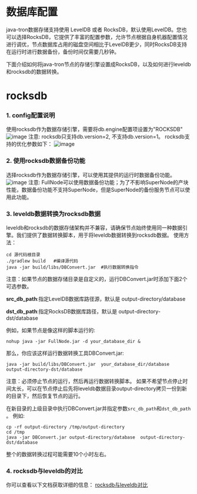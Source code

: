 # 数据库配置
java-tron数据存储支持使用 LevelDB 或者 RocksDB，默认使用LevelDB。您也可以选择RocksDB，它提供了丰富的配置参数，允许节点根据自身机器配置情况进行调优，节点数据库占用的磁盘空间相比于LevelDB更少，同时RocksDB支持在运行时进行数据备份，备份时间仅需要几秒钟。

下面介绍如何将java-tron节点的存储引擎设置成RocksDB，以及如何进行leveldb和rocksdb的数据转换。
# rocksdb

### 1. config配置说明

 使用rocksdb作为数据存储引擎，需要将db.engine配置项设置为"ROCKSDB"
 ![image](https://raw.githubusercontent.com/tronprotocol/documentation-zh/master/images/db_engine.png)
 注意: rocksdb只支持db.version=2, 不支持db.version=1。
 rocksdb支持的优化参数如下：
 ![image](https://raw.githubusercontent.com/tronprotocol/documentation-zh/master/images/rocksdb_tuning_parameters.png)

### 2. 使用rocksdb数据备份功能

 选择rocksdb作为数据存储引擎，可以使用其提供的运行时数据备份功能。
 ![image](https://raw.githubusercontent.com/tronprotocol/documentation-zh/master/images/db_backup.png)
 注意: FullNode可以使用数据备份功能；为了不影响SuperNode的产块性能，数据备份功能不支持SuperNode，但是SuperNode的备份服务节点可以使用此功能。

### 3. leveldb数据转换为rocksdb数据

  leveldb和rocksdb的数据存储架构并不兼容，请确保节点始终使用同一种数据引擎。我们提供了数据转换脚本，用于将leveldb数据转换到rocksdb数据。
  使用方法：

```text
cd 源代码根目录
./gradlew build   #编译源代码
java -jar build/libs/DBConvert.jar  #执行数据转换指令
```

  注意：如果节点的数据存储目录是自定义的，运行DBConvert.jar时添加下面2个可选参数。

  **src_db_path**:指定LevelDB数据库路径源，默认是 output-directory/database

  **dst_db_path**:指定RocksDB数据库路径，默认是 output-directory-dst/database

  例如，如果节点是像这样的脚本运行的:

```shell
nohup java -jar FullNode.jar -d your_database_dir &
```

  那么，你应该这样运行数据转换工具DBConvert.jar:

```shell
java -jar build/libs/DBConvert.jar  your_database_dir/database  output-directory-dst/database
```

  注意：必须停止节点的运行，然后再运行数据转换脚本。
  如果不希望节点停止时间太长，可以在节点停止后先将leveldb数据目录output-directory拷贝一份到新的目录下，然后恢复节点的运行。

  在新目录的上级目录中执行DBConvert.jar并指定参数`src_db_path`和`dst_db_path` 。
  例如:

```shell
cp -rf output-directory /tmp/output-directory
cd /tmp
java -jar DBConvert.jar output-directory/database  output-directory-dst/database
```

  整个的数据转换过程可能需要10个小时左右。

### 4. rocksdb与leveldb的对比

你可以查看以下文档获取详细的信息：
[rocksdb与leveldb对比](https://github.com/tronprotocol/documentation/blob/master/TRX_CN/Rocksdb_vs_Leveldb.md)
